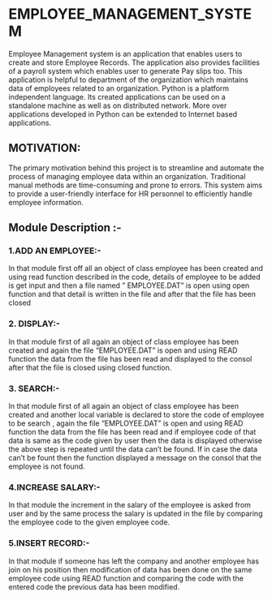 # EMPLOYEE_MANAGEMENT_SYSTEM
Employee Management system is an application that enables users to create and store Employee Records. The application also provides facilities of a payroll system which enables user to generate Pay slips too. This application is helpful to department of the organization which maintains data of employees related to an organization.
Python is a platform independent language. Its created applications can be used on a standalone machine as well as on distributed network. More over applications developed in Python can be extended to Internet based applications.

## MOTIVATION:
The primary motivation behind this project is to streamline and automate the process of managing employee data within an organization. Traditional manual methods are time-consuming and prone to errors. This system aims to provide a user-friendly interface for HR personnel to efficiently handle employee information.

## Module Description :-
### 1.ADD AN EMPLOYEE:-
In that module first off all an object of class employee has been created and using read function described in the code, details of employee to be added is get input and then a file named ” EMPLOYEE.DAT” is open using open function and that detail is written in the file and after that the file has been closed
### 2. DISPLAY:-
In that module first of all again an object of class employee has been created and again the file “EMPLOYEE.DAT” is open and using READ function the data from the file has been read and displayed to the consol after that the file is closed using closed function.
### 3. SEARCH:-
In that module first of all again an object of class employee has been created and another local variable is declared to store the code of employee to be search , again the file “EMPLOYEE.DAT” is open and using READ function the data from the file has been read and if employee code of that data is same as the code given by user then the data is displayed otherwise the above step is repeated until the data can’t be found. If in case the data can’t be fount then the function displayed a message on the consol that the employee is not found.
### 4.INCREASE SALARY:-
In that module the increment in the salary of the employee is asked from user and by the same process the salary is updated in the file by comparing the employee code to the given employee code.
### 5.INSERT RECORD:-
In that module if someone has left the company and another employee has join on his position then modification of data has been done on the same employee code using READ function and comparing the code with the entered code the previous data has been modified.
